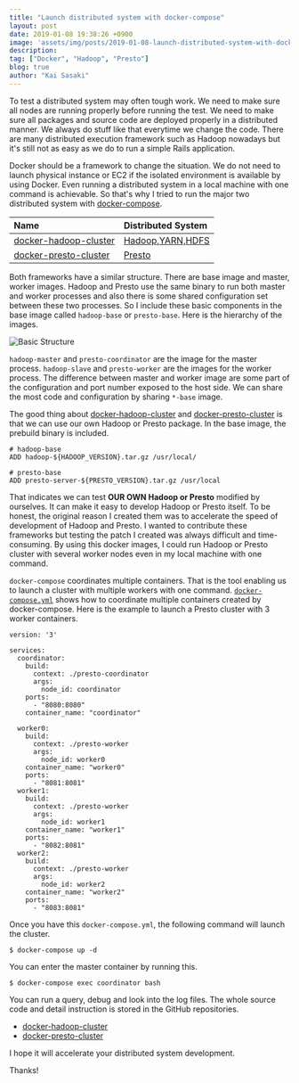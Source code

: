 ```yaml
---
title: "Launch distributed system with docker-compose"
layout: post
date: 2019-01-08 19:38:26 +0900
image: 'assets/img/posts/2019-01-08-launch-distributed-system-with-docker-compose/catch.jpg'
description:
tag: ["Docker", "Hadoop", "Presto"]
blog: true
author: "Kai Sasaki"
---
```


To test a distributed system may often tough work. We need to make sure all nodes are running properly before running the test. We need to make sure all packages and source code are deployed properly in a distributed manner. We always do stuff like that everytime we change the code. There are many distributed execution framework such as Hadoop nowadays but it's still not as easy as we do to run a simple Rails application.

Docker should be a framework to change the situation. We do not need to launch physical instance or EC2 if the isolated environment is available by using Docker. Even running a distributed system in a local machine with one command is achievable. So that's why I tried to run the major two distributed system with [docker-compose](https://docs.docker.com/compose/).

|Name|Distributed System|
|:---|:---|
|[docker-hadoop-cluster](https://github.com/Lewuathe/docker-hadoop-cluster)|[Hadoop,YARN,HDFS](http://hadoop.apache.org/)|
|[docker-presto-cluster](https://github.com/Lewuathe/docker-presto-cluster)|[Presto](https://prestodb.io/)|

Both frameworks have a similar structure. There are base image and master, worker images. Hadoop and Presto use the same binary to run both
master and worker processes and also there is some shared configuration set between these two processes. So I include these basic components in the base image called `hadoop-base` or `presto-base`. Here is the hierarchy of the images.

![Basic Structure](/assets/img/posts/2019-01-08-launch-distributed-system-with-docker-compose/structure.png)

`hadoop-master` and `presto-coordinator` are the image for the master process. `hadoop-slave` and `presto-worker` are the images for the worker process. The difference between master and worker image are some part of the configuration and port number exposed to the host side. We can share the most code and configuration by sharing `*-base` image. 

The good thing about [docker-hadoop-cluster](https://github.com/Lewuathe/docker-hadoop-cluster) and [docker-presto-cluster](https://github.com/Lewuathe/docker-presto-cluster) is that we can use our own Hadoop or Presto package. In the base image, the prebuild binary is included.

```
# hadoop-base
ADD hadoop-${HADOOP_VERSION}.tar.gz /usr/local/

# presto-base
ADD presto-server-${PRESTO_VERSION}.tar.gz /usr/local
```

That indicates we can test **OUR OWN Hadoop or Presto** modified by ourselves. It can make it easy to develop Hadoop or Presto itself. To be honest, the original reason I created them was to accelerate the speed of development of Hadoop and Presto. I wanted to contribute these frameworks but testing the patch I created was always difficult and time-consuming. By using this docker images, I could run Hadoop or Presto cluster with several worker nodes even in my local machine with one command. 

`docker-compose` coordinates multiple containers. That is the tool enabling us to launch a cluster with multiple workers with one command. [`docker-compose.yml`](https://github.com/Lewuathe/docker-presto-cluster/blob/master/docker-compose.yml) shows how to coordinate multiple containers created by docker-compose. Here is the example to launch a Presto cluster with 3 worker containers.

```
version: '3'

services:
  coordinator:
    build: 
      context: ./presto-coordinator
      args:
        node_id: coordinator
    ports:
      - "8080:8080"
    container_name: "coordinator"

  worker0:
    build: 
      context: ./presto-worker
      args:
        node_id: worker0
    container_name: "worker0"
    ports:
      - "8081:8081"
  worker1:
    build: 
      context: ./presto-worker
      args:
        node_id: worker1
    container_name: "worker1"
    ports:
      - "8082:8081"
  worker2:
    build: 
      context: ./presto-worker
      args:
        node_id: worker2
    container_name: "worker2"
    ports:
      - "8083:8081"
```

Once you have this `docker-compose.yml`, the following command will launch the cluster.

```
$ docker-compose up -d
```

You can enter the master container by running this.

```
$ docker-compose exec coordinator bash
```

You can run a query, debug and look into the log files. The whole source code and detail instruction is stored in the GitHub repositories.

- [docker-hadoop-cluster](https://github.com/Lewuathe/docker-hadoop-cluster)
- [docker-presto-cluster](https://github.com/Lewuathe/docker-presto-cluster)

I hope it will accelerate your distributed system development.

Thanks!
